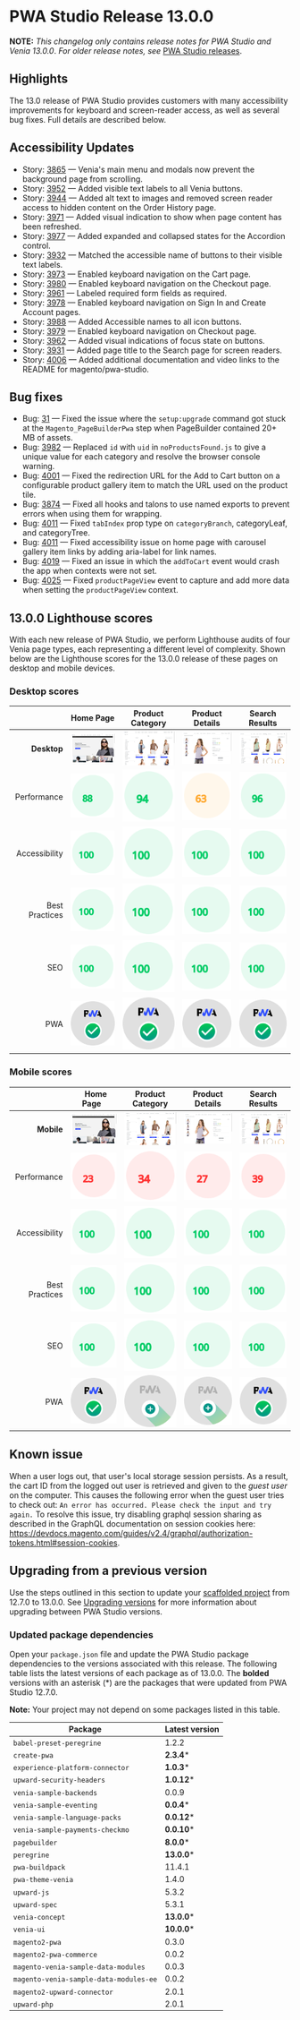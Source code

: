 # PWA Studio Release  13.0.0

**NOTE:**
_This changelog only contains release notes for PWA Studio and Venia 13.0.0_.
_For older release notes, see_ [PWA Studio releases][].

## Highlights

The 13.0 release of PWA Studio provides customers with many accessibility improvements for keyboard and screen-reader access, as well as several bug fixes. Full details are described below.

## Accessibility Updates

-  Story: [3865][] — Venia's main menu and modals now prevent the background page from scrolling.
-  Story: [3952][] — Added visible text labels to all Venia buttons.
-  Story: [3944][] — Added alt text to images and removed screen reader access to hidden content on the Order History page.
-  Story: [3971][] — Added visual indication to show when page content has been refreshed.
-  Story: [3977][] — Added expanded and collapsed states for the Accordion control.
-  Story: [3932][] — Matched the accessible name of buttons to their visible text labels.
-  Story: [3973][] — Enabled keyboard navigation on the Cart page.
-  Story: [3980][] — Enabled keyboard navigation on the Checkout page.
-  Story: [3961][] — Labeled required form fields as required.
-  Story: [3978][] — Enabled keyboard navigation on Sign In and Create Account pages.
-  Story: [3988][] — Added Accessible names to all icon buttons.
-  Story: [3979][] — Enabled keyboard navigation on Checkout page.
-  Story: [3962][] — Added visual indications of focus state on buttons.
-  Story: [3931][] — Added page title to the Search page for screen readers.
-  Story: [4006][] — Added additional documentation and video links to the README for magento/pwa-studio.

## Bug fixes

-  Bug: [31][] — Fixed the issue where the `setup:upgrade` command got stuck at the `Magento_PageBuilderPwa` step when PageBuilder contained 20+ MB of assets.
-  Bug: [3982][] — Replaced `id` with `uid` in `noProductsFound.js` to give a unique value for each category and resolve the browser console warning.
-  Bug: [4001][] — Fixed the redirection URL for the Add to Cart button on a configurable product gallery item to match the URL used on the product tile.
-  Bug: [3874][] — Fixed all hooks and talons to use named exports to prevent errors when using them for wrapping.
-  Bug: [4011][] — Fixed `tabIndex` prop type on `categoryBranch`, categoryLeaf, and categoryTree.
-  Bug: [4011][] — Fixed accessibility issue on home page with carousel gallery item links by adding aria-label for link names.
-  Bug: [4019][] — Fixed an issue in which the `addToCart` event would crash the app when contexts were not set.
-  Bug: [4025][] — Fixed `productPageView` event to capture and add more data when setting the `productPageView` context.

## 13.0.0 Lighthouse scores

With each new release of PWA Studio, we perform Lighthouse audits of four Venia page types, each representing a different level of complexity. Shown below are the Lighthouse scores for the 13.0.0 release of these pages on desktop and mobile devices.

### Desktop scores

|                |            Home Page            |          Product Category           |          Product Details           |          Search Results           |
| -------------: | :-----------------------------: | :---------------------------------: | :--------------------------------: | :-------------------------------: |
|    **Desktop** | ![](images/venia_page_home.png) | ![](images/venia_page_category.png) | ![](images/venia_page_details.png) | ![](images/venia_page_search.png) |
|    Performance |    ![](images/score_88.svg)     |      ![](images/score_94.svg)       |      ![](images/score_63.svg)      |     ![](images/score_96.svg)      |
|  Accessibility |    ![](images/score_100.svg)    |      ![](images/score_100.svg)      |     ![](images/score_100.svg)      |     ![](images/score_100.svg)     | ![](images/score_100.svg) 
| Best Practices |    ![](images/score_100.svg)    |      ![](images/score_100.svg)      |     ![](images/score_100.svg)      |     ![](images/score_100.svg)     | ![](images/score_100.svg) 
|            SEO |    ![](images/score_100.svg)    |      ![](images/score_100.svg)      |     ![](images/score_100.svg)      |     ![](images/score_100.svg)     | ![](images/score_100.svg) 
|            PWA |   ![](images/pwa_perfect.svg)   |     ![](images/pwa_perfect.svg)     |    ![](images/pwa_perfect.svg)     |    ![](images/pwa_perfect.svg)    | ![](images/pwa_perfect.svg) 

### Mobile scores

|                | &nbsp;&nbsp;Home Page&nbsp;&nbsp; |          Product Category           |          Product Details           |          Search Results           |
| -------------: | :-------------------------------: | :---------------------------------: | :--------------------------------: | :-------------------------------: |
|     **Mobile** |  ![](images/venia_page_home.png)  | ![](images/venia_page_category.png) | ![](images/venia_page_details.png) | ![](images/venia_page_search.png) |
|    Performance |     ![](images/score_23.svg)      |      ![](images/score_34.svg)       |      ![](images/score_27.svg)      |     ![](images/score_39.svg)      |
|  Accessibility |     ![](images/score_100.svg)     |      ![](images/score_100.svg)      |     ![](images/score_100.svg)      |     ![](images/score_100.svg)     |
| Best Practices |     ![](images/score_100.svg)     |      ![](images/score_100.svg)      |     ![](images/score_100.svg)      |     ![](images/score_100.svg)     |
|            SEO |     ![](images/score_100.svg)     |      ![](images/score_100.svg)      |     ![](images/score_100.svg)      |     ![](images/score_100.svg)     |
|            PWA |    ![](images/pwa_perfect.svg)    |    ![](images/pwa_imperfect.svg)    |   ![](images/pwa_imperfect.svg)    |    ![](images/pwa_perfect.svg)    |

## Known issue

When a user logs out, that user's local storage session persists. As a result, the cart ID from the logged out user is retrieved and given to the _guest user_ on the computer. This causes the following error when the guest user tries to check out: `An error has occurred. Please check the input and try again.` To resolve this issue, try disabling graphql session sharing as described in the GraphQL documentation on session cookies here: https://devdocs.magento.com/guides/v2.4/graphql/authorization-tokens.html#session-cookies.

## Upgrading from a previous version

Use the steps outlined in this section to update your [scaffolded project][] from 12.7.0 to 13.0.0.
See [Upgrading versions][] for more information about upgrading between PWA Studio versions.

[scaffolded project]: https://developer.adobe.com/commerce/pwa-studio/tutorials/
[upgrading versions]: https://developer.adobe.com/commerce/pwa-studio/guides/upgrading-versions/

### Updated package dependencies

Open your `package.json` file and update the PWA Studio package dependencies to the versions associated with this release.
The following table lists the latest versions of each package as of 13.0.0. The **bolded** versions with an asterisk (*) are the packages that were updated from PWA Studio 12.7.0.

**Note:**
Your project may not depend on some packages listed in this table.

| Package                                | Latest version |
| -------------------------------------- | -------------- |
| `babel-preset-peregrine`               | 1.2.2          |
| `create-pwa`                           | **2.3.4***     |
| `experience-platform-connector`        | **1.0.3***     |
| `upward-security-headers`              | **1.0.12***    |
| `venia-sample-backends`                | 0.0.9          |
| `venia-sample-eventing`                | **0.0.4***     |
| `venia-sample-language-packs`          | **0.0.12***    |
| `venia-sample-payments-checkmo`        | **0.0.10***    |
| `pagebuilder`                          | **8.0.0***     |
| `peregrine`                            | **13.0.0***    |
| `pwa-buildpack`                        | 11.4.1         |
| `pwa-theme-venia`                      | 1.4.0          |
| `upward-js`                            | 5.3.2          |
| `upward-spec`                          | 5.3.1          |
| `venia-concept`                        | **13.0.0***    |
| `venia-ui`                             | **10.0.0***    |
| `magento2-pwa`                         | 0.3.0          |
| `magento2-pwa-commerce`                | 0.0.2          |
| `magento-venia-sample-data-modules`    | 0.0.3          |
| `magento-venia-sample-data-modules-ee` | 0.0.2          |
| `magento2-upward-connector`            | 2.0.1          |
| `upward-php`                           | 2.0.1          |

[PWA Studio releases]: https://github.com/magento/pwa-studio/releases
[31]: https://github.com/magento-commerce/magento2-pwa/pull/31
[3865]: https://github.com/magento/pwa-studio/pull/3865
[3952]: https://github.com/magento/pwa-studio/pull/3952
[4006]: https://github.com/magento/pwa-studio/pull/4006
[3944]: https://github.com/magento/pwa-studio/pull/3944
[3971]: https://github.com/magento/pwa-studio/pull/3971
[3977]: https://github.com/magento/pwa-studio/pull/3977
[3932]: https://github.com/magento/pwa-studio/pull/3932
[3973]: https://github.com/magento/pwa-studio/pull/3973
[3980]: https://github.com/magento/pwa-studio/pull/3980
[3961]: https://github.com/magento/pwa-studio/pull/3961
[3978]: https://github.com/magento/pwa-studio/pull/3978
[3988]: https://github.com/magento/pwa-studio/pull/3988
[3979]: https://github.com/magento/pwa-studio/pull/3979
[3962]: https://github.com/magento/pwa-studio/pull/3962
[3931]: https://github.com/magento/pwa-studio/pull/3931
[3982]: https://github.com/magento/pwa-studio/pull/3982
[4001]: https://github.com/magento/pwa-studio/pull/4001
[3874]: https://github.com/magento/pwa-studio/pull/3874
[4011]: https://github.com/magento/pwa-studio/pull/4011
[4011]: https://github.com/magento/pwa-studio/pull/4011
[4019]: https://github.com/magento/pwa-studio/pull/4019
[4025]: https://github.com/magento/pwa-studio/pull/4025
